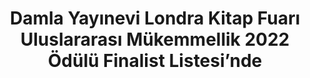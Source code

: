 ---
order: 1
title:  "Damla Yayınevi Londra Kitap Fuarı Uluslararası Mükemmellik 2022 Ödülü Finalist Listesi’nde"
img: "/assets/images/slides/11.jpg"
mobile-img: "/assets/images/slides/11m.jpg"
href: "#"
target: "" # _blank
---